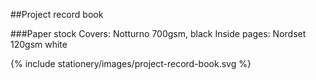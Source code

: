 <section id="stationery-page-project-record-book">
</section>

##Project record book

###Paper stock
Covers: Notturno 700gsm, black
Inside pages: Nordset 120gsm white

{% include stationery/images/project-record-book.svg %}